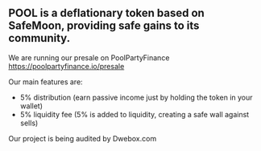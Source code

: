 ## POOL is a deflationary token based on SafeMoon, providing safe gains to its community.
We are running our presale on PoolPartyFinance https://poolpartyfinance.io/presale 

Our main features are:

- 5% distribution (earn passive income just by holding the token in your wallet)
- 5% liquidity fee (5% is added to liquidity, creating a safe wall against sells)

Our project is being audited by Dwebox.com
